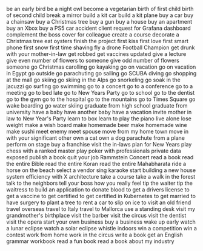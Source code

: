 be an early bird
be a night owl
become a vegetarian
birth of first child
birth of second child
break a mirror
build a kit car
build a kit plane
buy a car
buy a chainsaw
buy a Christmas tree
buy a gun
buy a house
buy an apartment
buy an Xbox
buy a PS5
car accident
client request for Grafana dashboard
complement the boss
cover for colleague
create a course
decorate a Christmas tree
eat oysters
finish the project
first kiss
first love
first smart phone
first snow
first time shaving
fly a drone
Football Champion 
get drunk with your mother-in-law
get robbed
get vaccines updated
give a lecture
give even number of flowers to someone
give odd number of flowers someone
go Christmas carolling
go kayaking
go on vacation
go on vacation in Egypt
go outside
go parachuting
go sailing
go SCUBA diving
go shopping at the mall
go skiing
go skiing in the Alps
go snorkeling
go soak in the jacuzzi
go surfing
go swimming 
go to a concert
go to a conference
go to a meeting
go to bed late
go to New Years Party
go to school
go to the dentist
go to the gym
go to the hospital
go to the mountains
go to Times Square
go wake boarding
go water skiing
graduate from high school
graduate from university
have a baby
have another baby
have a vacation
invite mother in law to New Year's Party
learn to box
learn to play the piano
live alone
lose weight
make a wish board
make homemade beer
make homemade wine
make sushi
meet enemy
meet spouse
move from my home town
move in with your significant other
own a cat
own a dog
parachute from a plane
perform on stage
buy a franchise
visit the in-laws
plan for New Years
play chess with a ranked master
play poker with professionals
private data exposed
publish a book
quit your job
Rammstein Concert
read a book
read the entire Bible
read the entire Koran
read the entire Mahabharata
ride a horse on the beach
select a vendor
sing karaoke
start building a new house
system efficiency with X architecture
take a course
take a walk in the forest
talk to the neighbors
tell your boss how you really feel
tip the waiter
tip the waitress
to build an application
to donate blood
to get a drivers license
to get a vaccine
to get certified
to get certified in Kubernetes
to get married
to have surgery
to plant a tree
to rent a car
to slip on ice
to visit an old friend
travel overseas
travel to Italy
travel to Mallorca
use a standing desk
visit my grandmother's birthplace
visit the barber
visit the circus
visit the dentist
visit the opera
start your own business
buy a business
wake up early
watch a lunar eclipse
watch a solar eclipse
whistle indoors
win a competition
win a contest
work from home
work in the circus
write a book
get an English grammar workbook
read a fun book
read a book about my industry
